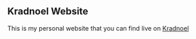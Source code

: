 ## Kradnoel Website

This is my personal website that you can find live on [Kradnoel](https://kradnoel.github.io)
